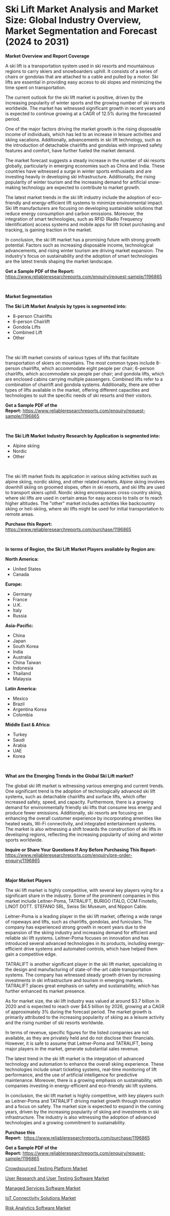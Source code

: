 <p><h1>Ski Lift Market Analysis and Market Size: Global Industry Overview, Market Segmentation and Forecast (2024 to 2031)</h1></p><p><strong>Market Overview and Report Coverage</strong></p>
<p><p>A ski lift is a transportation system used in ski resorts and mountainous regions to carry skiers and snowboarders uphill. It consists of a series of chairs or gondolas that are attached to a cable and pulled by a motor. Ski lifts are essential in providing easy access to ski slopes and minimizing the time spent on transportation.</p><p>The current outlook for the ski lift market is positive, driven by the increasing popularity of winter sports and the growing number of ski resorts worldwide. The market has witnessed significant growth in recent years and is expected to continue growing at a CAGR of 12.5% during the forecasted period.</p><p>One of the major factors driving the market growth is the rising disposable income of individuals, which has led to an increase in leisure activities and skiing vacations. Additionally, advancements in ski lift technology, such as the introduction of detachable chairlifts and gondolas with improved safety features and comfort, have further fueled the market demand.</p><p>The market forecast suggests a steady increase in the number of ski resorts globally, particularly in emerging economies such as China and India. These countries have witnessed a surge in winter sports enthusiasts and are investing heavily in developing ski infrastructure. Additionally, the rising popularity of winter tourism and the increasing demand for artificial snow-making technology are expected to contribute to market growth.</p><p>The latest market trends in the ski lift industry include the adoption of eco-friendly and energy-efficient lift systems to minimize environmental impact. Ski lift manufacturers are focusing on developing sustainable solutions that reduce energy consumption and carbon emissions. Moreover, the integration of smart technologies, such as RFID (Radio Frequency Identification) access systems and mobile apps for lift ticket purchasing and tracking, is gaining traction in the market.</p><p>In conclusion, the ski lift market has a promising future with strong growth potential. Factors such as increasing disposable income, technological advancements, and rising winter tourism are driving market expansion. The industry's focus on sustainability and the adoption of smart technologies are the latest trends shaping the market landscape.</p></p>
<p><strong>Get a Sample PDF of the Report:</strong> <a href="https://www.reliableresearchreports.com/enquiry/request-sample/1196865">https://www.reliableresearchreports.com/enquiry/request-sample/1196865</a></p>
<p>&nbsp;</p>
<p><strong>Market Segmentation</strong></p>
<p><strong>The Ski Lift Market Analysis by types is segmented into:</strong></p>
<p><ul><li>8-person Chairlifts</li><li>6-person Chairlift</li><li>Gondola Lifts</li><li>Combined Lift</li><li>Other</li></ul></p>
<p>&nbsp;</p>
<p><p>The ski lift market consists of various types of lifts that facilitate transportation of skiers on mountains. The most common types include 8-person chairlifts, which accommodate eight people per chair; 6-person chairlifts, which accommodate six people per chair; and gondola lifts, which are enclosed cabins carrying multiple passengers. Combined lifts refer to a combination of chairlift and gondola systems. Additionally, there are other types of lifts available in the market, offering different capacities and technologies to suit the specific needs of ski resorts and their visitors.</p></p>
<p><strong>Get a Sample PDF of the Report:</strong>&nbsp;<a href="https://www.reliableresearchreports.com/enquiry/request-sample/1196865">https://www.reliableresearchreports.com/enquiry/request-sample/1196865</a></p>
<p>&nbsp;</p>
<p><strong>The Ski Lift Market Industry Research by Application is segmented into:</strong></p>
<p><ul><li>Alpine skiing</li><li>Nordic</li><li>Other</li></ul></p>
<p>&nbsp;</p>
<p><p>The ski lift market finds its application in various skiing activities such as alpine skiing, nordic skiing, and other related markets. Alpine skiing involves downhill skiing on groomed slopes, often in ski resorts, and ski lifts are used to transport skiers uphill. Nordic skiing encompasses cross-country skiing, where ski lifts are used in certain areas for easy access to trails or to reach higher altitudes. The "other" market includes activities like backcountry skiing or heli-skiing, where ski lifts might be used for initial transportation to remote areas.</p></p>
<p><strong>Purchase this Report:</strong>&nbsp; <a href="https://www.reliableresearchreports.com/purchase/1196865">https://www.reliableresearchreports.com/purchase/1196865</a></p>
<p>&nbsp;</p>
<p><strong>In terms of Region, the Ski Lift Market Players available by Region are:</strong></p>
<p>
    <p> <strong> North America: </strong>
        <ul>
            <li>United States</li>
            <li>Canada</li>
        </ul>
        </p> 
    <p> <strong> Europe: </strong>
        <ul>
            <li>Germany</li>
            <li>France</li>
            <li>U.K.</li>
            <li>Italy</li>
            <li>Russia</li>
        </ul>
        </p> 
    <p> <strong> Asia-Pacific: </strong>
        <ul>
            <li>China</li>
            <li>Japan</li>
            <li>South Korea</li>
            <li>India</li>
            <li>Australia</li>
            <li>China Taiwan</li>
            <li>Indonesia</li>
            <li>Thailand</li>
            <li>Malaysia</li>
        </ul>
        </p> 
    <p> <strong> Latin America: </strong>
        <ul>
            <li>Mexico</li>
            <li>Brazil</li>
            <li>Argentina Korea</li>
            <li>Colombia</li>
        </ul>
        </p> 
    <p> <strong> Middle East & Africa: </strong>
        <ul>
            <li>Turkey</li>
            <li>Saudi</li>
            <li>Arabia</li>
            <li>UAE</li>
            <li>Korea</li>
        </ul>
    </p>
    </p>
<p>&nbsp;</p>
<p><strong>What are the Emerging Trends in the Global Ski Lift market?</strong></p>
<p><p>The global ski lift market is witnessing various emerging and current trends. One significant trend is the adoption of technologically advanced ski lift systems, such as detachable chairlifts and surface lifts, which offer increased safety, speed, and capacity. Furthermore, there is a growing demand for environmentally friendly ski lifts that consume less energy and produce fewer emissions. Additionally, ski resorts are focusing on enhancing the overall customer experience by incorporating amenities like heated seats, Wi-Fi connectivity, and integrated entertainment systems. The market is also witnessing a shift towards the construction of ski lifts in developing regions, reflecting the increasing popularity of skiing and winter sports worldwide.</p></p>
<p><strong>Inquire or Share Your Questions If Any Before Purchasing This Report</strong>- <a href="https://www.reliableresearchreports.com/enquiry/pre-order-enquiry/1196865">https://www.reliableresearchreports.com/enquiry/pre-order-enquiry/1196865</a></p>
<p>&nbsp;</p>
<p><strong>Major Market Players</strong></p>
<p><p>The ski lift market is highly competitive, with several key players vying for a significant share in the industry. Some of the prominent companies in this market include Leitner-Poma, TATRALIFT, BURIGO ITALO, CCM Finotello, LINOT DOTT. STEFANO SRL, Swiss Ski Museum, and Nippon Cable.</p><p>Leitner-Poma is a leading player in the ski lift market, offering a wide range of ropeways and lifts, such as chairlifts, gondolas, and funiculars. The company has experienced strong growth in recent years due to the expansion of the skiing industry and increasing demand for efficient and reliable ski lift systems. Leitner-Poma focuses on innovation and has introduced several advanced technologies in its products, including energy-efficient drive systems and automated controls, which have helped them gain a competitive edge.</p><p>TATRALIFT is another significant player in the ski lift market, specializing in the design and manufacturing of state-of-the-art cable transportation systems. The company has witnessed steady growth driven by increasing investments in ski infrastructure and tourism in emerging markets. TATRALIFT places great emphasis on safety and sustainability, which has further enhanced its market presence.</p><p>As for market size, the ski lift industry was valued at around $3.7 billion in 2020 and is expected to reach over $4.5 billion by 2026, growing at a CAGR of approximately 3% during the forecast period. The market growth is primarily attributed to the increasing popularity of skiing as a leisure activity and the rising number of ski resorts worldwide.</p><p>In terms of revenue, specific figures for the listed companies are not available, as they are privately held and do not disclose their financials. However, it is safe to assume that Leitner-Poma and TATRALIFT, being major players in the market, generate substantial sales revenue.</p><p>The latest trend in the ski lift market is the integration of advanced technology and automation to enhance the overall skiing experience. These technologies include smart ticketing systems, real-time monitoring of lift performance, and the use of artificial intelligence for predictive maintenance. Moreover, there is a growing emphasis on sustainability, with companies investing in energy-efficient and eco-friendly ski lift systems.</p><p>In conclusion, the ski lift market is highly competitive, with key players such as Leitner-Poma and TATRALIFT driving market growth through innovation and a focus on safety. The market size is expected to expand in the coming years, driven by the increasing popularity of skiing and investments in ski infrastructure. The industry is also witnessing the adoption of advanced technologies and a growing commitment to sustainability.</p></p>
<p><strong>Purchase this Report:</strong>&nbsp;&nbsp;<a href="https://www.reliableresearchreports.com/purchase/1196865">https://www.reliableresearchreports.com/purchase/1196865</a></p>
<p></p>
<p><strong>Get a Sample PDF of the Report:</strong>&nbsp;<a href="https://www.reliableresearchreports.com/enquiry/request-sample/1196865">https://www.reliableresearchreports.com/enquiry/request-sample/1196865</a></p>
<p><p><a href="https://medium.com/p/dee710814185/edit">Crowdsourced Testing Platform Market</a></p><p><a href="https://medium.com/p/1b50feca6542/edit">User Research and User Testing Software Market</a></p><p><a href="https://medium.com/p/49c159eb7f90/edit">Managed Services Software Market</a></p><p><a href="https://medium.com/p/50c645d85796/edit">IoT Connectivity Solutions Market</a></p><p><a href="https://medium.com/p/3e202d917b9c/edit">Risk Analytics Software Market</a></p></p>